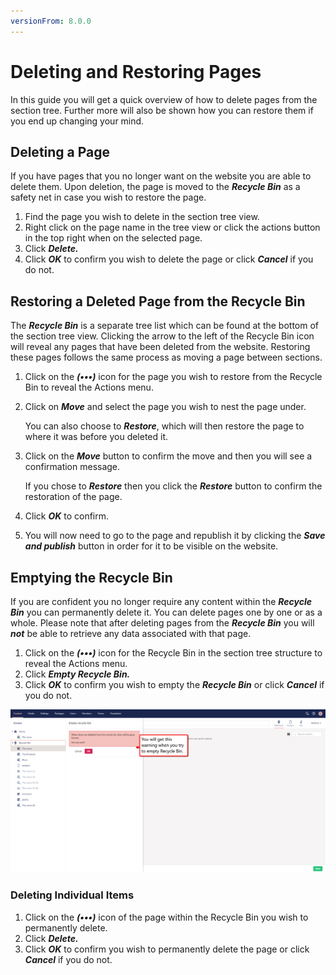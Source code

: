 ```yaml
---
versionFrom: 8.0.0
---
```


# Deleting and Restoring Pages
In this guide you will get a quick overview of how to delete pages from the section tree.
Further more will also be shown how you can restore them if you end up changing your mind.



## Deleting a Page

If you have pages that you no longer want on the website you are able to delete them. Upon deletion, the page is moved to the ***Recycle Bin*** as a safety net in case you wish to restore the page.

1. Find the page you wish to delete in the section tree view.
2. Right click on the page name in the tree view or click the actions button in the top right when on the selected page.
3. Click ***Delete.***
4. Click ***OK*** to confirm you wish to delete the page or click ***Cancel*** if you do not.

## Restoring a Deleted Page from the Recycle Bin

The ***Recycle Bin*** is a separate tree list which can be found at the bottom of the section tree view. Clicking the arrow to the left of the Recycle Bin icon will reveal any pages that have been deleted from the website. Restoring these pages follows the same process as moving a page between sections.

1. Click on the ***(•••)*** icon for the page you wish to restore from the Recycle Bin to reveal the Actions menu.
2. Click on ***Move*** and select the page you wish to nest the page under.

    You can also choose to ***Restore***, which will then restore the page to where it was before you deleted it.
3. Click on the ***Move*** button to confirm the move and then you will see a confirmation message.

    If you chose to ***Restore*** then you click the ***Restore*** button to confirm the restoration of the page.


4. Click ***OK*** to confirm.
5. You will now need to go to the page and republish it by clicking the ***Save and publish*** button in order for it to be visible on the website.

## Emptying the Recycle Bin

If you are confident you no longer require any content within the ***Recycle Bin*** you can permanently delete it. You can delete pages one by one or as a whole. Please note that after deleting pages from the ***Recycle Bin*** you will ***not*** be able to retrieve any data associated with that page.

1. Click on the ***(•••)*** icon for the Recycle Bin in the section tree structure to reveal the Actions menu.
2. Click ***Empty Recycle Bin.***
3. Click ***OK*** to confirm you wish to empty the ***Recycle Bin*** or click ***Cancel*** if you do not.

![This is the warning you will get when you try to delete the Recycle Bin.](images/Delete-warning.png)

### Deleting Individual Items

1. Click on the ***(•••)*** icon of the page within the Recycle Bin you wish to permanently delete.
2. Click ***Delete.***
3. Click ***OK*** to confirm you wish to permanently delete the page or click ***Cancel*** if you do not.
